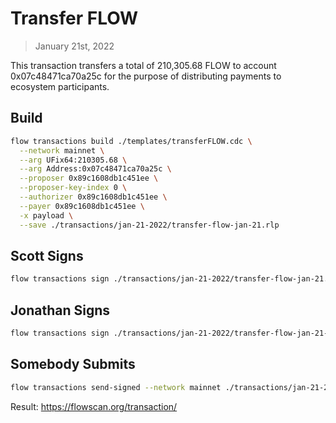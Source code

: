 # Transfer FLOW

> January 21st, 2022

This transaction transfers a total of 210,305.68 FLOW to account 0x07c48471ca70a25c for the purpose of distributing payments to ecosystem participants.

## Build

```sh
flow transactions build ./templates/transferFLOW.cdc \
  --network mainnet \
  --arg UFix64:210305.68 \
  --arg Address:0x07c48471ca70a25c \
  --proposer 0x89c1608db1c451ee \
  --proposer-key-index 0 \
  --authorizer 0x89c1608db1c451ee \
  --payer 0x89c1608db1c451ee \
  -x payload \
  --save ./transactions/jan-21-2022/transfer-flow-jan-21.rlp
```

## Scott Signs

```sh
flow transactions sign ./transactions/jan-21-2022/transfer-flow-jan-21.rlp --signer scott --filter payload --save ./transactions/jan-21-2022/transfer-flow-jan-21-sig-1.rlp
```

## Jonathan Signs

```sh
flow transactions sign ./transactions/jan-21-2022/transfer-flow-jan-21-sig-1.rlp --signer jonathan --filter payload --save ./transactions/jan-21-2022/transfer-flow-jan-21-sig-2.rlp
```

## Somebody Submits

```sh
flow transactions send-signed --network mainnet ./transactions/jan-21-2022/transfer-flow-jan-21-sig-2.rlp
```

Result: https://flowscan.org/transaction/
